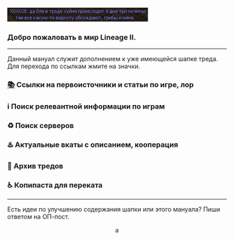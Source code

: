 ![](xoxoji.png)

### Добро пожаловать в мир Lineage II.

---

Данный мануал служит дополнением к уже имеющейся шапке треда. Для перехода по ссылкам жмите на значки.

### [📚](lore.md) Ссылки на первоисточники и статьи по игре, лор

### ℹ️ Поиск релевантной информации по играм

### ♻️ Поиск серверов

### ♨️ Актуальные вкаты с описанием, кооперация

### 📆 Архив тредов

### ♿ Копипаста для переката

------

Есть идеи по улучшению содержания шапки или этого мануала? Пиши ответом на ОП-пост.

<center>a</center>
